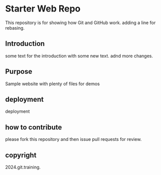 # Starter Web Repo

This repository is for showing how Git and GitHub work. adding a line for rebasing.

## Introduction
some text for the introduction with some new text.
adnd more changes.

## Purpose

Sample website with plenty of files for demos 


## deployment

deployment

## how to contribute

please fork this repository and then issue pull requests for review.

## copyright
2024.git.training.